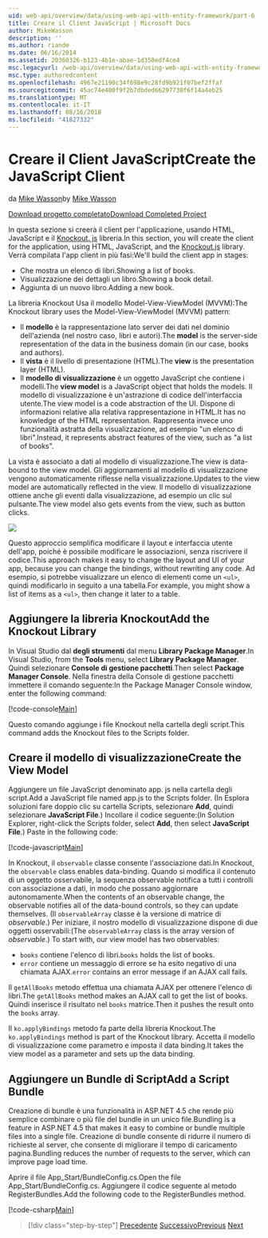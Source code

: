 ```yaml
---
uid: web-api/overview/data/using-web-api-with-entity-framework/part-6
title: Creare il Client JavaScript | Microsoft Docs
author: MikeWasson
description: ''
ms.author: riande
ms.date: 06/16/2014
ms.assetid: 20360326-b123-4b1e-abae-1d350edf4ce4
msc.legacyurl: /web-api/overview/data/using-web-api-with-entity-framework/part-6
msc.type: authoredcontent
ms.openlocfilehash: 4967e21190c34f698e9c28fd9b921f07bef2ffaf
ms.sourcegitcommit: 45ac74e400f9f2b7dbded66297730f6f14a4eb25
ms.translationtype: MT
ms.contentlocale: it-IT
ms.lasthandoff: 08/16/2018
ms.locfileid: "41827332"
---
```

<a name="create-the-javascript-client"></a><span data-ttu-id="c4975-102">Creare il Client JavaScript</span><span class="sxs-lookup"><span data-stu-id="c4975-102">Create the JavaScript Client</span></span>
====================
<span data-ttu-id="c4975-103">da [Mike Wasson](https://github.com/MikeWasson)</span><span class="sxs-lookup"><span data-stu-id="c4975-103">by [Mike Wasson](https://github.com/MikeWasson)</span></span>

[<span data-ttu-id="c4975-104">Download progetto completato</span><span class="sxs-lookup"><span data-stu-id="c4975-104">Download Completed Project</span></span>](https://github.com/MikeWasson/BookService)

<span data-ttu-id="c4975-105">In questa sezione si creerà il client per l'applicazione, usando HTML, JavaScript e il [Knockout. js](http://knockoutjs.com/) libreria.</span><span class="sxs-lookup"><span data-stu-id="c4975-105">In this section, you will create the client for the application, using HTML, JavaScript, and the [Knockout.js](http://knockoutjs.com/) library.</span></span> <span data-ttu-id="c4975-106">Verrà compilata l'app client in più fasi:</span><span class="sxs-lookup"><span data-stu-id="c4975-106">We'll build the client app in stages:</span></span>

- <span data-ttu-id="c4975-107">Che mostra un elenco di libri.</span><span class="sxs-lookup"><span data-stu-id="c4975-107">Showing a list of books.</span></span>
- <span data-ttu-id="c4975-108">Visualizzazione dei dettagli un libro.</span><span class="sxs-lookup"><span data-stu-id="c4975-108">Showing a book detail.</span></span>
- <span data-ttu-id="c4975-109">Aggiunta di un nuovo libro.</span><span class="sxs-lookup"><span data-stu-id="c4975-109">Adding a new book.</span></span>

<span data-ttu-id="c4975-110">La libreria Knockout Usa il modello Model-View-ViewModel (MVVM):</span><span class="sxs-lookup"><span data-stu-id="c4975-110">The Knockout library uses the Model-View-ViewModel (MVVM) pattern:</span></span>

- <span data-ttu-id="c4975-111">Il **modello** è la rappresentazione lato server dei dati nel dominio dell'azienda (nel nostro caso, libri e autori).</span><span class="sxs-lookup"><span data-stu-id="c4975-111">The **model** is the server-side representation of the data in the business domain (in our case, books and authors).</span></span>
- <span data-ttu-id="c4975-112">Il **vista** è il livello di presentazione (HTML).</span><span class="sxs-lookup"><span data-stu-id="c4975-112">The **view** is the presentation layer (HTML).</span></span>
- <span data-ttu-id="c4975-113">Il **modello di visualizzazione** è un oggetto JavaScript che contiene i modelli.</span><span class="sxs-lookup"><span data-stu-id="c4975-113">The **view model** is a JavaScript object that holds the models.</span></span> <span data-ttu-id="c4975-114">Il modello di visualizzazione è un'astrazione di codice dell'interfaccia utente.</span><span class="sxs-lookup"><span data-stu-id="c4975-114">The view model is a code abstraction of the UI.</span></span> <span data-ttu-id="c4975-115">Dispone di informazioni relative alla relativa rappresentazione in HTML.</span><span class="sxs-lookup"><span data-stu-id="c4975-115">It has no knowledge of the HTML representation.</span></span> <span data-ttu-id="c4975-116">Rappresenta invece uno funzionalità astratta della visualizzazione, ad esempio &quot;un elenco di libri&quot;.</span><span class="sxs-lookup"><span data-stu-id="c4975-116">Instead, it represents abstract features of the view, such as &quot;a list of books&quot;.</span></span>

<span data-ttu-id="c4975-117">La vista è associato a dati al modello di visualizzazione.</span><span class="sxs-lookup"><span data-stu-id="c4975-117">The view is data-bound to the view model.</span></span> <span data-ttu-id="c4975-118">Gli aggiornamenti al modello di visualizzazione vengono automaticamente riflesse nella visualizzazione.</span><span class="sxs-lookup"><span data-stu-id="c4975-118">Updates to the view model are automatically reflected in the view.</span></span> <span data-ttu-id="c4975-119">Il modello di visualizzazione ottiene anche gli eventi dalla visualizzazione, ad esempio un clic sul pulsante.</span><span class="sxs-lookup"><span data-stu-id="c4975-119">The view model also gets events from the view, such as button clicks.</span></span>

![](part-6/_static/image1.png)

<span data-ttu-id="c4975-120">Questo approccio semplifica modificare il layout e interfaccia utente dell'app, poiché è possibile modificare le associazioni, senza riscrivere il codice.</span><span class="sxs-lookup"><span data-stu-id="c4975-120">This approach makes it easy to change the layout and UI of your app, because you can change the bindings, without rewriting any code.</span></span> <span data-ttu-id="c4975-121">Ad esempio, si potrebbe visualizzare un elenco di elementi come un `<ul>`, quindi modificarlo in seguito a una tabella.</span><span class="sxs-lookup"><span data-stu-id="c4975-121">For example, you might show a list of items as a `<ul>`, then change it later to a table.</span></span>

## <a name="add-the-knockout-library"></a><span data-ttu-id="c4975-122">Aggiungere la libreria Knockout</span><span class="sxs-lookup"><span data-stu-id="c4975-122">Add the Knockout Library</span></span>

<span data-ttu-id="c4975-123">In Visual Studio dal **degli strumenti** dal menu **Library Package Manager**.</span><span class="sxs-lookup"><span data-stu-id="c4975-123">In Visual Studio, from the **Tools** menu, select **Library Package Manager**.</span></span> <span data-ttu-id="c4975-124">Quindi selezionare **Console di gestione pacchetti**.</span><span class="sxs-lookup"><span data-stu-id="c4975-124">Then select **Package Manager Console**.</span></span> <span data-ttu-id="c4975-125">Nella finestra della Console di gestione pacchetti immettere il comando seguente:</span><span class="sxs-lookup"><span data-stu-id="c4975-125">In the Package Manager Console window, enter the following command:</span></span>

[!code-console[Main](part-6/samples/sample1.cmd)]

<span data-ttu-id="c4975-126">Questo comando aggiunge i file Knockout nella cartella degli script.</span><span class="sxs-lookup"><span data-stu-id="c4975-126">This command adds the Knockout files to the Scripts folder.</span></span>

## <a name="create-the-view-model"></a><span data-ttu-id="c4975-127">Creare il modello di visualizzazione</span><span class="sxs-lookup"><span data-stu-id="c4975-127">Create the View Model</span></span>

<span data-ttu-id="c4975-128">Aggiungere un file JavaScript denominato app. js nella cartella degli script.</span><span class="sxs-lookup"><span data-stu-id="c4975-128">Add a JavaScript file named app.js to the Scripts folder.</span></span> <span data-ttu-id="c4975-129">(In Esplora soluzioni fare doppio clic su cartella Scripts, selezionare **Add**, quindi selezionare **JavaScript File**.) Incollare il codice seguente:</span><span class="sxs-lookup"><span data-stu-id="c4975-129">(In Solution Explorer, right-click the Scripts folder, select **Add**, then select **JavaScript File**.) Paste in the following code:</span></span>

[!code-javascript[Main](part-6/samples/sample2.js)]

<span data-ttu-id="c4975-130">In Knockout, il `observable` classe consente l'associazione dati.</span><span class="sxs-lookup"><span data-stu-id="c4975-130">In Knockout, the `observable` class enables data-binding.</span></span> <span data-ttu-id="c4975-131">Quando si modifica il contenuto di un oggetto osservabile, la sequenza observable notifica a tutti i controlli con associazione a dati, in modo che possano aggiornare autonomamente.</span><span class="sxs-lookup"><span data-stu-id="c4975-131">When the contents of an observable change, the observable notifies all of the data-bound controls, so they can update themselves.</span></span> <span data-ttu-id="c4975-132">(Il `observableArray` classe è la versione di matrice di *observable*.) Per iniziare, il nostro modello di visualizzazione dispone di due oggetti osservabili:</span><span class="sxs-lookup"><span data-stu-id="c4975-132">(The `observableArray` class is the array version of *observable*.) To start with, our view model has two observables:</span></span>

- <span data-ttu-id="c4975-133">`books` contiene l'elenco di libri.</span><span class="sxs-lookup"><span data-stu-id="c4975-133">`books` holds the list of books.</span></span>
- <span data-ttu-id="c4975-134">`error` contiene un messaggio di errore se ha esito negativo di una chiamata AJAX.</span><span class="sxs-lookup"><span data-stu-id="c4975-134">`error` contains an error message if an AJAX call fails.</span></span>

<span data-ttu-id="c4975-135">Il `getAllBooks` metodo effettua una chiamata AJAX per ottenere l'elenco di libri.</span><span class="sxs-lookup"><span data-stu-id="c4975-135">The `getAllBooks` method makes an AJAX call to get the list of books.</span></span> <span data-ttu-id="c4975-136">Quindi inserisce il risultato nel `books` matrice.</span><span class="sxs-lookup"><span data-stu-id="c4975-136">Then it pushes the result onto the `books` array.</span></span>

<span data-ttu-id="c4975-137">Il `ko.applyBindings` metodo fa parte della libreria Knockout.</span><span class="sxs-lookup"><span data-stu-id="c4975-137">The `ko.applyBindings` method is part of the Knockout library.</span></span> <span data-ttu-id="c4975-138">Accetta il modello di visualizzazione come parametro e imposta il data binding.</span><span class="sxs-lookup"><span data-stu-id="c4975-138">It takes the view model as a parameter and sets up the data binding.</span></span>

## <a name="add-a-script-bundle"></a><span data-ttu-id="c4975-139">Aggiungere un Bundle di Script</span><span class="sxs-lookup"><span data-stu-id="c4975-139">Add a Script Bundle</span></span>

<span data-ttu-id="c4975-140">Creazione di bundle è una funzionalità in ASP.NET 4.5 che rende più semplice combinare o più file del bundle in un unico file.</span><span class="sxs-lookup"><span data-stu-id="c4975-140">Bundling is a feature in ASP.NET 4.5 that makes it easy to combine or bundle multiple files into a single file.</span></span> <span data-ttu-id="c4975-141">Creazione di bundle consente di ridurre il numero di richieste al server, che consente di migliorare il tempo di caricamento pagina.</span><span class="sxs-lookup"><span data-stu-id="c4975-141">Bundling reduces the number of requests to the server, which can improve page load time.</span></span>

<span data-ttu-id="c4975-142">Aprire il file App\_Start/BundleConfig.cs.</span><span class="sxs-lookup"><span data-stu-id="c4975-142">Open the file App\_Start/BundleConfig.cs.</span></span> <span data-ttu-id="c4975-143">Aggiungere il codice seguente al metodo RegisterBundles.</span><span class="sxs-lookup"><span data-stu-id="c4975-143">Add the following code to the RegisterBundles method.</span></span>

[!code-csharp[Main](part-6/samples/sample3.cs)]

> [!div class="step-by-step"]
> <span data-ttu-id="c4975-144">[Precedente](part-5.md)
> [Successivo](part-7.md)</span><span class="sxs-lookup"><span data-stu-id="c4975-144">[Previous](part-5.md)
[Next](part-7.md)</span></span>
